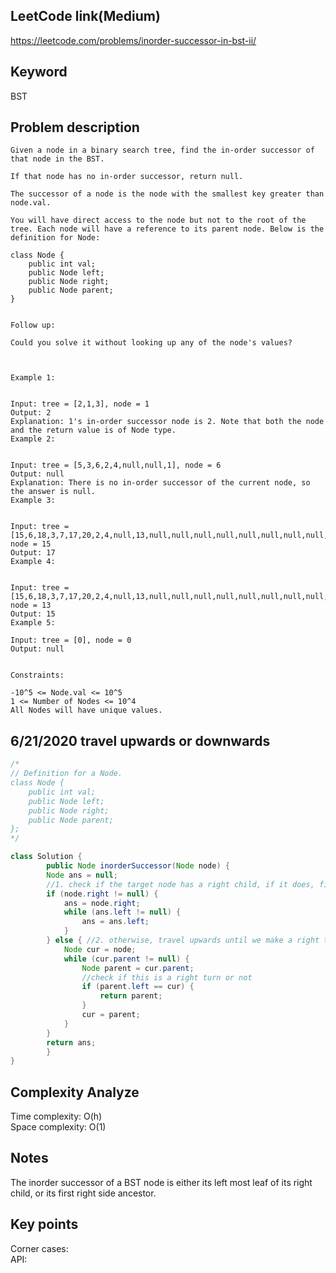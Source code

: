 ## LeetCode link(Medium)
https://leetcode.com/problems/inorder-successor-in-bst-ii/

## Keyword
BST

## Problem description
```
Given a node in a binary search tree, find the in-order successor of that node in the BST.

If that node has no in-order successor, return null.

The successor of a node is the node with the smallest key greater than node.val.

You will have direct access to the node but not to the root of the tree. Each node will have a reference to its parent node. Below is the definition for Node:

class Node {
    public int val;
    public Node left;
    public Node right;
    public Node parent;
}
 

Follow up:

Could you solve it without looking up any of the node's values?

 

Example 1:


Input: tree = [2,1,3], node = 1
Output: 2
Explanation: 1's in-order successor node is 2. Note that both the node and the return value is of Node type.
Example 2:


Input: tree = [5,3,6,2,4,null,null,1], node = 6
Output: null
Explanation: There is no in-order successor of the current node, so the answer is null.
Example 3:


Input: tree = [15,6,18,3,7,17,20,2,4,null,13,null,null,null,null,null,null,null,null,9], node = 15
Output: 17
Example 4:


Input: tree = [15,6,18,3,7,17,20,2,4,null,13,null,null,null,null,null,null,null,null,9], node = 13
Output: 15
Example 5:

Input: tree = [0], node = 0
Output: null
 

Constraints:

-10^5 <= Node.val <= 10^5
1 <= Number of Nodes <= 10^4
All Nodes will have unique values.
```
## 6/21/2020 travel upwards or downwards

```java
/*
// Definition for a Node.
class Node {
    public int val;
    public Node left;
    public Node right;
    public Node parent;
};
*/

class Solution {
    	public Node inorderSuccessor(Node node) {
		Node ans = null;
		//1. check if the target node has a right child, if it does, find the left most leaf of that subtree
		if (node.right != null) {
			ans = node.right;
			while (ans.left != null) {
				ans = ans.left;
			}
		} else { //2. otherwise, travel upwards until we make a right turn
			Node cur = node;
			while (cur.parent != null) {
				Node parent = cur.parent;
				//check if this is a right turn or not
				if (parent.left == cur) {
					return parent;
				} 
				cur = parent;
			}
		}
		return ans;
    	}
}

```

## Complexity Analyze
Time complexity: O(h) \
Space complexity: O(1)

## Notes
The inorder successor of a BST node is either its left most leaf of its right child, or its first right side ancestor.

## Key points
Corner cases:\
API: